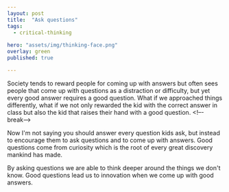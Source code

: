 ```yaml
---
layout: post
title:  "Ask questions"
tags:
  - critical-thinking
  
hero: "assets/img/thinking-face.png"
overlay: green
published: true

---
```

Society tends to reward people for coming up with answers but often sees people that come up with questions as a distraction or difficulty, but yet every good answer requires a good question. 
What if we approached things differently, what if we not only rewarded the kid with the correct answer in class but also the kid that raises their hand with a good question.
<!–-break-–>

Now I'm not saying you should answer every question kids ask, but instead to encourage them to ask questions and to come up with answers. Good questions come from curiosity which is the root of every great discovery mankind has made.

By asking questions we are able to think deeper around the things we don't know. Good questions lead us to innovation when we come up with good answers.